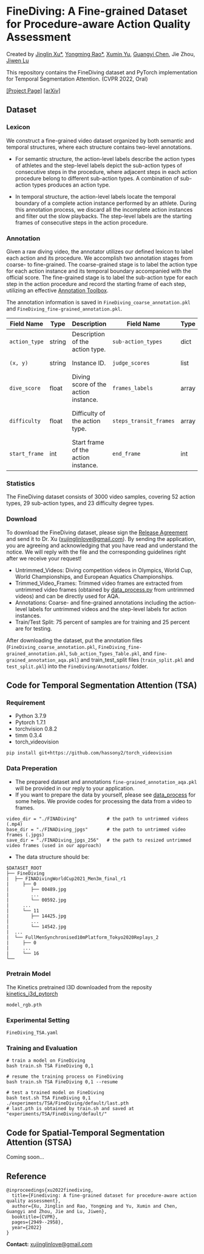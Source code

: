 # FineDiving: A Fine-grained Dataset for Procedure-aware Action Quality Assessment

Created by [Jinglin Xu*](https://xujinglin.github.io/), [Yongming Rao*](https://raoyongming.github.io/), [Xumin Yu](https://yuxumin.github.io/), [Guangyi Chen](https://chengy12.github.io/), Jie Zhou, [Jiwen Lu](https://scholar.google.com/citations?user=TN8uDQoAAAAJ&hl=zh-CN)

This repository contains the FineDiving dataset and PyTorch implementation for Temporal Segmentation Attention. (CVPR 2022, Oral)

[[Project Page]](https://finediving.ivg-research.xyz) [[arXiv]](https://arxiv.org/pdf/2204.03646.pdf)

## Dataset

### Lexicon

We construct a fine-grained video dataset organized by both semantic and temporal structures, where each structure contains two-level annotations.

- For semantic structure, the action-level labels describe the action types of athletes and the step-level labels depict the sub-action types of consecutive steps in the procedure, where adjacent steps in each action procedure belong to different sub-action types. A combination of sub-action types produces an action type.

- In temporal structure, the action-level labels locate the temporal boundary of a complete action instance performed by an athlete. During this annotation process, we discard all the incomplete action instances and filter out the slow playbacks. The step-level labels are the starting frames of consecutive steps in the action procedure.

### Annotation

Given a raw diving video, the annotator utilizes our defined lexicon to label each action and its procedure. We accomplish two annotation stages from coarse- to fine-grained. The coarse-grained stage is to label the action type for each action instance and its temporal boundary accompanied with the official score. The fine-grained stage is to label the sub-action type for each step in the action procedure and record the starting frame of each step, utilizing an effective [Annotation Toolbox](https://github.com/coin-dataset/annotation-tool).

The annotation information is saved in `FineDiving_coarse_annotation.pkl` and `FineDiving_fine-grained_annotation.pkl`.

| Field Name    | Type   | Description                          | Field Name             | Type  | Description                         |
| ------------- | ------ | ------------------------------------ | ---------------------- | ----- | ----------------------------------- |
| `action_type` | string | Description of the action type.      | `sub-action_types`     | dict  | Description of the sub-action type. |
| `(x, y)`      | string | Instance ID.                         | `judge_scores`         | list  | Judge scores.                       |
| `dive_score`  | float  | Diving score of the action instance. | `frames_labels`        | array | Step-level labels of the frames.    |
| `difficulty`  | float  | Difficulty of the action type.       | `steps_transit_frames` | array | Frame index of step transitions.    |
| `start_frame` | int    | Start frame of the action instance.  | `end_frame`            | int   | End frame of the action instance.   |

### Statistics

The FineDiving dataset consists of 3000 video samples, covering 52 action types, 29 sub-action types, and 23 difficulty degree types.

### Download

To download the FineDiving dataset, please sign the [Release Agreement](agreement/Release_Agreement.pdf) and send it to Dr. Xu (xujinglinlove@gmail.com). By sending the application, you are agreeing and acknowledging that you have read and understand the notice. We will reply with the file and the corresponding guidelines right after we receive your request!

- Untrimmed_Videos: Diving competition videos in Olympics, World Cup, World Championships, and European Aquatics Championships.
- Trimmed_Video_Frames: Trimmed video frames are extracted from untrimmed video frames (obtained by [data_process.py](data_preparation/data_process.py) from untrimmed videos) and can be directly used for AQA.
- Annotations: Coarse- and fine-grained annotations including the action-level labels for untrimmed videos and the step-level labels for action instances.
- Train/Test Split: 75 percent of samples are for training and 25 percent are for testing.

After downloading the dataset, put the annotation files (`FineDiving_coarse_annotation.pkl`, `FineDiving_fine-grained_annotation.pkl`, `Sub_action_Types_Table.pkl`, and `fine-grained_annotation_aqa.pkl`) and train_test_split files (`train_split.pkl` and `test_split.pkl`) into the `FineDiving/Annotations/` folder.

## Code for Temporal Segmentation Attention (TSA)

### Requirement

- Python 3.7.9
- Pytorch 1.7.1
- torchvision 0.8.2
- timm 0.3.4
- torch_videovision

```
pip install git+https://github.com/hassony2/torch_videovision
```

### Data Preperation

- The prepared dataset and annotations `fine-grained_annotation_aqa.pkl` will be provided in our reply to your application.
- If you want to prepare the data by yourself, please see [data_process](data_preparation/data_process.py) for some helps. We provide codes for processing the data from a video to frames.

```
video_dir = "./FINADiving"           # the path to untrimmed videos (.mp4)
base_dir = "./FINADiving_jpgs"       # the path to untrimmed video frames (.jpgs)
save_dir = "./FINADiving_jpgs_256"   # the path to resized untrimmed video frames (used in our approach) 
```

- The data structure should be:

```
$DATASET_ROOT
├── FineDiving
|  ├── FINADivingWorldCup2021_Men3m_final_r1
|     ├── 0
|        ├── 00489.jpg
|        ...
|        └── 00592.jpg
|     ...
|     └── 11
|        ├── 14425.jpg
|        ...
|        └── 14542.jpg
|  ...
|  └── FullMenSynchronised10mPlatform_Tokyo2020Replays_2
|     ├── 0
|     ...
|     └── 16 
└──
```

### Pretrain Model

The Kinetics pretrained I3D downloaded from the reposity [kinetics_i3d_pytorch](https://github.com/hassony2/kinetics_i3d_pytorch/blob/master/model/model_rgb.pth)

```
model_rgb.pth
```

### Experimental Setting

```
FineDiving_TSA.yaml
```

### Training and Evaluation

```
# train a model on FineDiving
bash train.sh TSA FineDiving 0,1

# resume the training process on FineDiving
bash train.sh TSA FineDiving 0,1 --resume

# test a trained model on FineDiving
bash test.sh TSA FineDiving 0,1 ./experiments/TSA/FineDiving/default/last.pth
# last.pth is obtained by train.sh and saved at "experiments/TSA/FineDiving/default/"
```

## Code for Spatial-Temporal Segmentation Attention (STSA)

Coming soon...


## Reference

```
@inproceedings{xu2022finediving,
  title={Finediving: A fine-grained dataset for procedure-aware action quality assessment},
  author={Xu, Jinglin and Rao, Yongming and Yu, Xumin and Chen, Guangyi and Zhou, Jie and Lu, Jiwen},
  booktitle={CVPR},
  pages={2949--2958},
  year={2022}
}
```



**Contact:** [xujinglinlove@gmail.com](mailto:xujinglinlove@gmail.com)

